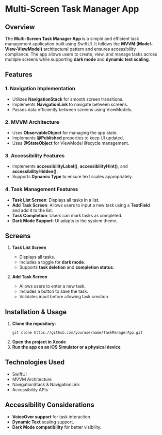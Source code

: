 # Multi-Screen Task Manager App

## Overview
The **Multi-Screen Task Manager App** is a simple and efficient task management application built using SwiftUI. It follows the **MVVM (Model-View-ViewModel)** architectural pattern and ensures accessibility compliance. The app allows users to create, view, and manage tasks across multiple screens while supporting **dark mode** and **dynamic text scaling**.

## Features
### 1. **Navigation Implementation**
- Utilizes **NavigationStack** for smooth screen transitions.
- Implements **NavigationLink** to navigate between screens.
- Passes data efficiently between screens using ViewModels.

### 2. **MVVM Architecture**
- Uses **ObservableObject** for managing the app state.
- Implements **@Published** properties to keep UI updated.
- Uses **@StateObject** for ViewModel lifecycle management.

### 3. **Accessibility Features**
- Implements **accessibilityLabel()**, **accessibilityHint()**, and **accessibilityHidden()**.
- Supports **Dynamic Type** to ensure text scales appropriately.

### 4. **Task Management Features**
- **Task List Screen**: Displays all tasks in a list.
- **Add Task Screen**: Allows users to input a new task using a **TextField** and add it to the list.
- **Task Completion**: Users can mark tasks as completed.
- **Dark Mode Support**: UI adapts to the system theme.

## Screens
1. **Task List Screen**
   - Displays all tasks.
   - Includes a toggle for **dark mode**.
   - Supports **task deletion** and **completion status**.
   
2. **Add Task Screen**
   - Allows users to enter a new task.
   - Includes a button to save the task.
   - Validates input before allowing task creation.

## Installation & Usage
1. **Clone the repository:**
   ```sh
   git clone https://github.com/yourusername/TaskManagerApp.git
   ```
2. **Open the project in Xcode**
3. **Run the app on an iOS Simulator or a physical device**

## Technologies Used
- SwiftUI
- MVVM Architecture
- NavigationStack & NavigationLink
- Accessibility APIs

## Accessibility Considerations
- **VoiceOver support** for task interaction.
- **Dynamic Text** scaling support.
- **Dark Mode compatibility** for better visibility.
